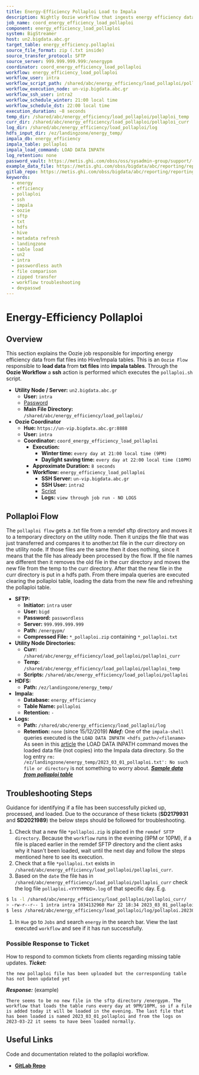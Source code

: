 ```yaml
---
title: Energy-Efficiency Pollaploi Load to Impala  
description: Nightly Oozie workflow that ingests energy efficiency data from .txt files (zipped via SFTP) into the energy_efficiency.pollaploi Impala table using HDFS staging and SSH-based script execution.  
job_name: coord_energy_efficiency_load_pollaploi  
component: energy_efficiency_load_pollaploi  
system: BigStreamer  
host: un2.bigdata.abc.gr  
target_table: energy_efficiency.pollaploi  
source_file_format: zip (.txt inside)  
source_transfer_protocol: SFTP  
source_server: 999.999.999.999:/energypm  
coordinator: coord_energy_efficiency_load_pollaploi  
workflow: energy_efficiency_load_pollaploi  
workflow_user: intra  
workflow_script_path: /shared/abc/energy_efficiency/load_pollaploi/pollaploi/pollaploi.sh  
workflow_execution_node: un-vip.bigdata.abc.gr  
workflow_ssh_user: intra2  
workflow_schedule_winter: 21:00 local time  
workflow_schedule_dst: 22:00 local time  
execution_duration: ~8 seconds  
temp_dir: /shared/abc/energy_efficiency/load_pollaploi/pollaploi_temp  
curr_dir: /shared/abc/energy_efficiency/load_pollaploi/pollaploi_curr  
log_dir: /shared/abc/energy_efficiency/load_pollaploi/log  
hdfs_input_dir: /ez/landingzone/energy_temp/  
impala_db: energy_efficiency  
impala_table: pollaploi  
impala_load_command: LOAD DATA INPATH  
log_retention: none  
password_vault: https://metis.ghi.com/obss/oss/sysadmin-group/support/-/blob/master/KnowledgeBase/abc/devpasswd.kdbx  
example_data_file: https://metis.ghi.com/obss/bigdata/abc/reporting/reporting/-/blob/master/FLOWS/energy_efficiency/TEST%20%CE%91%CE%A1%CE%A7%CE%95%CE%99%CE%91/2019_05_pollaploi.txt  
gitlab_repo: https://metis.ghi.com/obss/bigdata/abc/reporting/reporting/-/tree/master/FLOWS/energy_efficiency  
keywords:  
  - energy  
  - efficiency  
  - pollaploi  
  - ssh  
  - impala  
  - oozie  
  - sftp  
  - txt  
  - hdfs  
  - hive  
  - metadata refresh  
  - landingzone  
  - table load  
  - un2  
  - intra  
  - passwordless auth  
  - file comparison  
  - zipped transfer  
  - workflow troubleshooting  
  - devpasswd  
---
```

# Energy-Efficiency Pollaploi
## Overview
This section explains the Oozie job responsible for importing energy efficiency data from flat files into Hive/Impala tables.
This is an `Oozie Flow` responsible to **load data** from **txt files** into **impala tables**. Through the **Oozie Workflow** a **ssh** action is performed which executes the `pollaploi.sh` script. 
- **Utility Node / Server:** `un2.bigdata.abc.gr`
  - **User:** `intra`
  - [Password](https://metis.ghi.com/obss/oss/sysadmin-group/support/-/blob/master/KnowledgeBase/abc/devpasswd.kdbx)
  - **Main File Directory:** `/shared/abc/energy_efficiency/load_pollaploi/`
- **Oozie Coordinator**
  - **Hue:** `https://un-vip.bigdata.abc.gr:8888`
  - **User:** `intra`
  - **Coordinator:** `coord_energy_efficiency_load_pollaploi`
    - **Execution:** 
      - **Winter time:** `every day at 21:00 local time (9PM)`
      - **Daylight saving time:** `every day at 22:00 local time (10PM)`
    - **Approximate Duration:** `8 seconds`
    - **Workflow:** `energy_efficiency_load_pollaploi`
      - **SSH Server:** `un-vip.bigdata.abc.gr`
      - **SSH User:** `intra2`
      - [Script](https://metis.ghi.com/obss/bigdata/abc/reporting/reporting/-/blob/master/FLOWS/energy_efficiency/PROD/load_pollaploi/pollaploi/pollaploi.sh)
      - **Logs:** `view through job run - NO LOGS`
## Pollaploi Flow
The `pollaploi flow` gets a .txt file from a remdef sftp directory and moves it to a temporary directory on the utility node. Then it unzips the file that was just transferred and compares it to another.txt file in the curr directory on the utility node. If those files are the same then it does nothing, since it means that the file has already been processed by the flow. If the file names are different then it removes the old file in the curr directory and moves the new file from the temp to the curr directory. After that the new file in the curr directory is put in a hdfs path. From there impala queries are executed clearing the pollaploi table, loading the data from the new file and refreshing the pollaploi table. 
- **SFTP:** 
   - **Initiator:** `intra` user
	- **User:** `bigd`
	- **Password:** `passwordless`
	- **Server:** `999.999.999.999`
	- **Path:** `/energypm/`
	- **Compressed File:** `*_pollaploi.zip` containing `*_pollaploi.txt`
- **Utility Node Directories:**
	- **Curr:** `/shared/abc/energy_efficiency/load_pollaploi/pollaploi_curr`
	- **Temp:** `/shared/abc/energy_efficiency/load_pollaploi/pollaploi_temp`
  - **Scripts:** `/shared/abc/energy_efficiency/load_pollaploi/pollaploi`
- **HDFS:**
	- **Path:** `/ez/landingzone/energy_temp/`
- **Impala:** 
	- **Database:** `energy_efficiency`
	- **Table Name:** `pollaploi`
	- **Retention:** `-`
- **Logs:**
  - **Path:** `/shared/abc/energy_efficiency/load_pollaploi/log`
  - **Retention:** `none` (since 15/12/2019)
**_Ndef:_** One of the `impala-shell` queries executed is the `LOAD DATA INPATH <hdfs_path>/<filename>` As seen in this [article](https://impala.apache.org/docs/build/html/topics/impala_load_data.html) the LOAD DATA INPATH command moves the loaded data file (not copies) into the Impala data directory. So the log entry `rm: /ez/landingzone/energy_temp/2023_03_01_pollaploi.txt': No such file or directory` is not something to worry about. 
**_[Sample data from pollaploi table](https://metis.ghi.com/obss/bigdata/abc/reporting/reporting/-/blob/master/FLOWS/energy_efficiency/TEST%20%CE%91%CE%A1%CE%A7%CE%95%CE%99%CE%91/2019_05_pollaploi.txt)_** 
## Troubleshooting Steps
Guidance for identifying if a file has been successfully picked up, processed, and loaded.
Due to the occurance of these tickets (**SD2179931** and **SD2021989**) the below steps should be followed for troubleshooting.
1. Check that a new file `*pollaploi.zip` is placed in the `remdef SFTP directory`. Because the `workflow` runs in the evening (9PM or 10PM), if a file is placed earlier in the remdef SFTP directory and the client asks why it hasn't been loaded, wait until the next day and follow the steps mentioned here to see its execution.
1. Check that a file `*pollaploi.txt` exists in `/shared/abc/energy_efficiency/load_pollaploi/pollaploi_curr`.
1. Based on the `date` the file has in `/shared/abc/energy_efficiency/load_pollaploi/pollaploi_curr` check the log file `pollaploi.<YYYYMMDD>.log` of that specific day. E.g. 
```bash
$ ls -l /shared/abc/energy_efficiency/load_pollaploi/pollaploi_curr/
> -rw-r--r-- 1 intra intra 1034132960 Mar 22 18:34 2023_03_01_pollaploi.txt
$ less /shared/abc/energy_efficiency/load_pollaploi/log/pollaploi.20230322.log
```
1. In `Hue` go to `Jobs` and search `energy` in the search bar. View the last executed `workflow` and see if it has run successfully.   
### Possible Response to Ticket
How to respond to common tickets from clients regarding missing table updates.
**_Ticket:_**
``` 
the new pollaploi file has been uploaded but the corresponding table has not been updated yet
```
**_Response:_** (example)
```
There seems to be no new file in the sftp directory /energypm. The workflow that loads the table runs every day at 9PM/10PM, so if a file is added today it will be loaded in the evening. The last file that has been loaded is named 2023_03_01_pollaploi and from the logs on 2023-03-22 it seems to have been loaded normally.
```
## Useful Links
Code and documentation related to the pollaploi workflow.
- **[GitLab Repo](https://metis.ghi.com/obss/bigdata/abc/reporting/reporting/-/tree/master/FLOWS/energy_efficiency)**